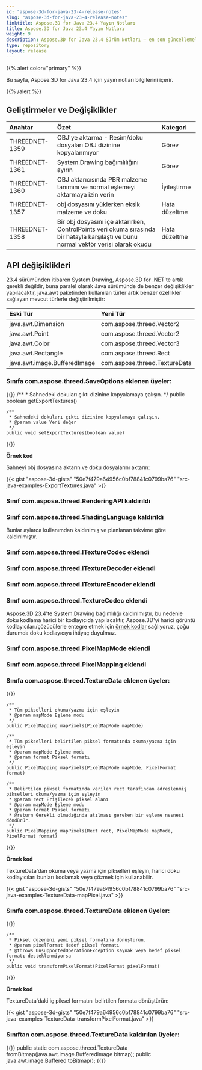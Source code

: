```yaml
---
id: "aspose-3d-for-java-23-4-release-notes"
slug: "aspose-3d-for-java-23-4-release-notes"
linktitle: Aspose.3D for Java 23.4 Yayın Notları
title: Aspose.3D for Java 23.4 Yayın Notları
weight: 9
description: Aspose.3D for Java 23.4 Sürüm Notları – en son güncellemeler ve düzeltmeler.
type: repository
layout: release
---
```


{{% alert color="primary" %}}

Bu sayfa, Aspose.3D for Java 23.4 için yayın notları bilgilerini içerir.

{{% /alert %}}
## **Geliştirmeler ve Değişiklikler**

|**Anahtar**|**Özet**|**Kategori**|
| :- | :- | :- |
| THREEDNET-1359 | OBJ'ye aktarma - Resim/doku dosyaları OBJ dizinine kopyalanmıyor  | Görev |
| THREEDNET-1361 | System.Drawing bağımlılığını ayırın | Görev |
| THREEDNET-1360 | OBJ aktarıcısında PBR malzeme tanımını ve normal eşlemeyi aktarmaya izin verin | İyileştirme |
| THREEDNET-1357 | obj dosyasını yüklerken eksik malzeme ve doku | Hata düzeltme |
| THREEDNET-1358 | Bir obj dosyasını içe aktarırken, ControlPoints veri okuma sırasında bir hatayla karşılaştı ve bunu normal vektör verisi olarak okudu | Hata düzeltme |


## API değişiklikleri ##

23.4 sürümünden itibaren System.Drawing, Aspose.3D for .NET'te artık gerekli değildir, buna paralel olarak Java sürümünde de benzer değişiklikler yapılacaktır, java.awt paketinden kullanılan türler artık benzer özellikler sağlayan mevcut türlerle değiştirilmiştir:

| **Eski Tür** | **Yeni Tür**|
| :- | :- | 
| java.awt.Dimension | com.aspose.threed.Vector2 |
| java.awt.Point | com.aspose.threed.Vector2 |
| java.awt.Color | com.aspose.threed.Vector3 |
| java.awt.Rectangle | com.aspose.threed.Rect |
| java.awt.image.BufferedImage | com.aspose.threed.TextureData |



### Sınıfa **com.aspose.threed.SaveOptions** eklenen üyeler:

{{<highlight java>}}
    /**
     * Sahnedeki dokuları çıktı dizinine kopyalamaya çalışın.
     */
    public boolean getExportTextures()
    
    /**
     * Sahnedeki dokuları çıktı dizinine kopyalamaya çalışın.
     * @param value Yeni değer
     */
    public void setExportTextures(boolean value)
{{</highlight>}}

**Örnek kod**

Sahneyi obj dosyasına aktarın ve doku dosyalarını aktarın:

{{< gist "aspose-3d-gists" "50e7f479a64956c0bf78841c0799ba76" "src-java-examples-ExportTextures.java" >}}

### Sınıf **com.aspose.threed.RenderingAPI** kaldırıldı
### Sınıf **com.aspose.threed.ShadingLanguage** kaldırıldı

Bunlar aylarca kullanımdan kaldırılmış ve planlanan takvime göre kaldırılmıştır.

### Sınıf **com.aspose.threed.ITextureCodec** eklendi
### Sınıf **com.aspose.threed.ITextureDecoder** eklendi
### Sınıf **com.aspose.threed.ITextureEncoder** eklendi
### Sınıf **com.aspose.threed.TextureCodec** eklendi

Aspose.3D 23.4'te System.Drawing bağımlılığı kaldırılmıştır, bu nedenle doku kodlama harici bir kodlayıcıda yapılacaktır, Aspose.3D'yi harici görüntü kodlayıcıları/çözücülerle entegre etmek için [örnek kodlar](https://docs.aspose.com/3d/net/working-with-textures/) sağlıyoruz, çoğu durumda doku kodlayıcıya ihtiyaç duyulmaz.


### Sınıf **com.aspose.threed.PixelMapMode** eklendi
### Sınıf **com.aspose.threed.PixelMapping** eklendi
### Sınıfa **com.aspose.threed.TextureData** eklenen üyeler:

{{<highlight java>}}

    /**
     * Tüm pikselleri okuma/yazma için eşleyin
     * @param mapMode Eşleme modu
     */
    public PixelMapping mapPixels(PixelMapMode mapMode)

    /**
     * Tüm pikselleri belirtilen piksel formatında okuma/yazma için eşleyin
     * @param mapMode Eşleme modu
     * @param format Piksel formatı
     */
    public PixelMapping mapPixels(PixelMapMode mapMode, PixelFormat format)
    
    /**
     * Belirtilen piksel formatında verilen rect tarafından adreslenmiş pikselleri okuma/yazma için eşleyin
     * @param rect Erişilecek piksel alanı
     * @param mapMode Eşleme modu
     * @param format Piksel formatı
     * @return Gerekli olmadığında atılması gereken bir eşleme nesnesi döndürür.
     */
    public PixelMapping mapPixels(Rect rect, PixelMapMode mapMode, PixelFormat format)
{{</highlight>}}

**Örnek kod**

TextureData'dan okuma veya yazma için pikselleri eşleyin, harici doku kodlayıcıları bunları kodlamak veya çözmek için kullanabilir.

{{< gist "aspose-3d-gists" "50e7f479a64956c0bf78841c0799ba76" "src-java-examples-TextureData-mapPixel.java" >}}

### Sınıfa **com.aspose.threed.TextureData** eklenen üyeler:

{{<highlight java>}}

    /**
     * Piksel düzenini yeni piksel formatına dönüştürün.
     * @param pixelFormat Hedef piksel formatı
     * @throws UnsupportedOperationException Kaynak veya hedef piksel formatı desteklenmiyorsa
     */
    public void transformPixelFormat(PixelFormat pixelFormat)
{{</highlight>}}

**Örnek kod**

TextureData'daki iç piksel formatını belirtilen formata dönüştürün:

{{< gist "aspose-3d-gists" "50e7f479a64956c0bf78841c0799ba76" "src-java-examples-TextureData-transformPixelFormat.java" >}}

### Sınıftan **com.aspose.threed.TextureData** kaldırılan üyeler:

{{<highlight java>}}
        public static com.aspose.threed.TextureData fromBitmap(java.awt.image.BufferedImage bitmap);
        public java.awt.image.Buffered toBitmap();
{{</highlight>}}